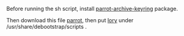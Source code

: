 Before running the sh script, install [parrot-archive-keyring](https://deb.parrot.sh/parrot/pool/main/p/parrot-archive-keyring/) package.

Then download this file [parrot](https://github.com/EXALAB/Anlinux-Resources/tree/master/Scripts/Bootstrap/Parrot/lory), then put [lory](https://github.com/EXALAB/Anlinux-Resources/tree/master/Scripts/Bootstrap/Parrot/lory) under /usr/share/debootstrap/scripts .
